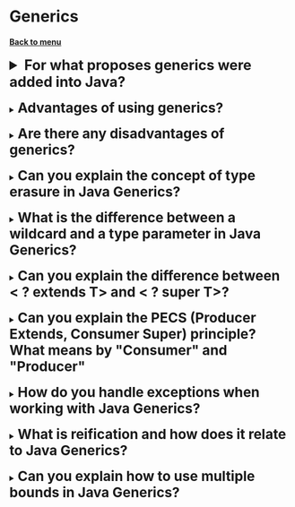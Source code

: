 <h1>Generics</h1> 
<h4> 

[Back to menu](..%2FMenu.md)

</h4>

[//]: # (For what proposes generics was added into Java? )
<details>
    <summary style="font-size: 25px;">
        <b> 
            For what proposes generics were added into Java?
        </b>
    </summary>

**The main reason** for adding generics was to provide stronger type checks
at compile time.

The Java compiler uses this information **to ensure that you only one type**
is used or added for the collections.

Before generics, you could store any type of objects
in collections, which means you could have a List of Strings,
but also add an Integer to it.
This would compile fine, but would throw a ClassCastException
at runtime when you try to retrieve the Integer as a String.

With generics, you can specify the type of objects stored in a collection,
providing type safety.
If you try to add an object of another type,
it will result in a compile-time error.
This helps in identifying potential errors early in the development cycle,
making the code more robust and less prone to runtime errors.

</details>
<br>

[//]: # (Advantages of using generics?)
<details>
    <summary>
        <b><big><big><big>
            Advantages of using generics?
         </big></big></big></b>
     </summary>

- **Type Safety:** Generics provide compile-time type safety.
  This means that if you try to use the wrong type of object,
  the compiler will give you an error.
  This can prevent potential ClassCastException that can occur at runtime.

- **Code Reusability:** Generics allow you to write code that can be used
  with any type of object, while still being type safe.
  For example, you can write a single generic method for sorting objects
  of any type, rather than having to write separate methods for each type.

- **Elimination of Type Casting:** Without generics, you would need
  to cast objects retrieved from a collection.
  With generics, the type casting is implicit,
  making the code cleaner and less prone to runtime errors.

- **Implementing Generic Algorithms:** Generics enable programmers
  to implement generic algorithms that work on collections of different types,
  can be customized, and are type-safe and easier to read.

</details>
<br>

[//]: # (Are there any disadvantages of generics?)
<details>
    <summary>
        <b><big><big><big>
            Are there any disadvantages of generics?
         </big></big></big></b>
     </summary>

- **Type Erasure:** Generics in Java use type erasure,
  which means the type information is not available at runtime.
  This can limit what you can do with generics.
  For example, you cannot use instanceof with a generic type,
  create an array of a generic type,
  or create a new instance of a generic type.

- **Confusing Syntax:** The syntax for generics can be verbose and confusing,
  especially for complex types.
  This can make the code harder to read and understand.

- **Backward Compatibility:** While generics provide compile-time type safety,
  they are implemented in a way that is backward compatible with
  older versions of Java that do not support generics.
  This means that it is still possible to cause a ClassCastException
  by misusing generics.

- **No Support for Primitive Types:** Generics do not support
  primitive types. You have to use wrapper classes instead.

</details>
<br>

[//]: # (Can you explain the concept of type erasure in Java Generics?)
<details>
    <summary>
        <b><big><big><big>
            Can you explain the concept of type erasure in Java Generics?
         </big></big></big></b>
     </summary>

Type erasure is a process by which the Java compiler enforces
type checking at compile time and then removes, or "erases",
the type information at runtime.

This is done to maintain backward compatibility with older
versions of Java that do not support generics.

Before erasure:

        List<String> list = new ArrayList<>();
        list.add("Hello");
        String str = list.get(0);

After erasure:

        List list = new ArrayList();
        list.add("Hello");
        String str = (String) list.get(0);

</details>
<br>

[//]: # (What is the difference between a wildcard 
         and a type parameter in Java Generics?)
<details>
    <summary>
        <b><big><big><big>
            What is the difference between a wildcard 
            and a type parameter in Java Generics?
        </big></big></big></b>
     </summary>

Wildcard and type param have logically differences

**Wildcard (?):** used when object type doesn't matter or is unknown.
**Type Parameter (T):** used when need specific type that
will be determined later

</details>
<br>

[//]: # (Can you explain the difference between <? extends T> and <? super T>?)
<details>
    <summary>
        <b><big><big><big>
            Can you explain the difference between
            < ? extends T> and < ? super T>?
        </big></big></big></b>
     </summary>

**This is bounded wildcards**:

- **<? extends T>:** This means that the type
  parameter will be a **subtype of T (or T itself)**.

    - It could be a class that extends T or an
      interface that is implemented by T.

    - This is known as an **upper bounded wildcard**.

    - For example, List<? extends Number> can be a list of Number,
      or any subtype of Number, like Integer, Double, etc.

    - However, you can't add any object to such a
      list because the compiler can't determine
      which subtype of Number it will be.

    - **USE CASE:** **Use <? extends T> when you only need to get objects from
      a data structure.**


- **< ? super T>:** This means that the type parameter will
  be a supertype of T (or T itself).
  **This is known as a lower bounded wildcard**.

    * For example, List<? super Integer> can be a list of Integer,
      or any supertype of Integer, like Number or Object.

    * You can add an Integer or any subtype of Integer to such a list.
      But when you get an object from the list,
      you don't know what type it will be
      (other than it will be some supertype of Integer).

    - **USE CASE:** **when you need to put objects in a data structure.**

</details>
<br>

[//]: # (Can you explain the PECS 
        "Producer Extends, Consumer Super" principle?)
<details>
    <summary>
        <b><big><big><big>
            Can you explain the PECS 
            (Producer Extends, Consumer Super) principle?
            What means by "Consumer" and "Producer"
        </big></big></big></b>
     </summary>

It is a principle in Java Generics that helps to decide
when to use a wildcard and what type of wildcard to use.

**PECS defines the relationship between a system element and code**

- **Producer** defines that the element produces something for the code
- **Consumer** defines that the element is consuming something from code


- **Producer Extends:** If you need to retrieve or
  read data from a data structure, use the <? extends T> wildcard

        public void processNumbers(List<? extends Number> numbers) {
            for (Number number : numbers) {
            // process number
            }
        }

- **Consumer Super:** If you need to put or write data
  into a data structure, use the <? super T> wildcard

        public void addIntegers(List<? super Integer> integers) {
            integers.add(1);
            integers.add(2);
        }

By following the PECS principle, you can ensure that your
code is type-safe and that it works with the widest possible
range of data structures.

</details>
<br>

[//]: # (How do you handle exceptions when working with Java Generics?)
<details>
    <summary>
        <b><big><big><big>
            How do you handle exceptions when working with Java Generics?
        </big></big></big></b>
     </summary>

* Generic classes cannot extend Throwable
* Cannot be thrown
* Cannot be in catch

But as Producers can handle exceptions for read state

    public <T extends Exception> void handleException(T exception) {
    // handle exception
    }

</details>
<br>

[//]: # (What is reification and how does it relate to Java Generics?)
<details>
    <summary>
        <b><big><big><big>
            What is reification and how does it relate to Java Generics?
        </big></big></big></b>
     </summary>

**Reification** is the process by which an abstract idea about
a program feature becomes an explicit part of a program's structure.

In other words, when something is reified,
it has a distinct representation at runtime.

**Java Generics are not reified,**
meaning that they do not have a distinct representation at runtime.

</details>
<br>

[//]: # (Can you explain how to use multiple bounds in Java Generics?)
<details>
    <summary>
        <b><big><big><big>
            Can you explain how to use multiple bounds in Java Generics?
        </big></big></big></b>
     </summary>

In Java Generics,
you can use multiple bounds to restrict a type parameter
to specify that it must extend or implement multiple types.

This is done using the extends
keyword followed by the types, separated by &.

    <T extends Type1 & Type2 & ... & TypeN>

</details>
<br>


